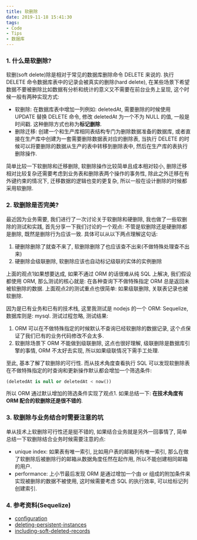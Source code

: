 ```yaml
---
title: 软删除
date: 2019-11-18 15:41:30
tags:
- Code
- Tips
- 数据库
---
```


### 1. 什么是软删除?
软删(soft delete)除是相对于常见的数据库删除命令 DELETE 来说的. 执行 DELETE 命令数据库表中的记录会被真实的删除(hard delete), 在某些场景下希望数据不要被删除比如数据有分析和统计的意义又不需要在前台业务上呈现, 这个时候一般有两种实现方式:

- 软删除: 在数据库表中增加一列例如: deletedAt, 需要删除的时候使用 UPDATE 替换 DELETE 命令, 修改 deletedAt 为一个不为 NULL 的值, 一般是时间戳. 这种删除方式也称为**标记删除**.
- 删除迁移: 创建一个和生产库相同表结构专门为删除数据准备的数据库, 或者直接在生产库中创建为一套需要删除数据表对应的删除表, 当执行 DELETE 的时候可以将要删除的数据从生产的表中转移到删除表中, 然后在生产库的表执行删除操作.

简单比较一下软删除和迁移删除, 软删除操作比较简单且成本相对较小, 删除迁移相对比较复杂还需要考虑到业务表和删除表两个操作的事务性, 除此之外迁移在有外键约束的情况下, 迁移数据的逻辑也变的更复杂, 所以一般在设计删除的时候都采用软删除.

### 2. 软删除是否完美?
最近因为业务需要, 我们进行了一次讨论关于软删除和硬删除, 我也做了一些软删除的测试和实践, 首先分享一下我们讨论的一个观点: 不管是软删除还是硬删除都是删除, 既然是删除行为应该一致. 具体可以从以下两点理解这句话:

1. 硬删除删除了就查不来了, 软删除删除了也应该查不出来(不做特殊处理查不出来)
2. 硬删除会级联删除, 软删除应该也自动标记级联的实体的实例删除

上面的观点1如果想要达成, 如果不通过 ORM 的话很难从纯 SQL 上解决, 我们假设都使用 ORM, 那么测试的核心就是: 在各种查询下不做特殊指定 ORM 总是返回未被软删除的数据. 上面观点2的测试重点也很简单: 如果级联删除, 关联表记录也被软删除.

因为是已有业务和已有的技术栈, 这里我测试是 nodejs 的一个 ORM: Sequelize, 数据库则是: mysql.
测试过程忽略, 测试结果:
1. ORM 可以在不做特殊指定的时候默认不查询已经软删除的数据记录, 这个点保证了我们已有的业务代码修改不会太多.
2. 软删除场景下 ORM 不能做到级联删除, 这点也很好理解, 级联删除是数据库引擎的事情, ORM 不太好去实现, 所以如果级联情况下需手工处理.

至此, 基本了解了软删除的可行性. 而从技术角度查看执行 SQL 可以发现软删除表在不做特殊指定的时查询和更新操作默认都会增加一个筛选条件: 
```sql
(deletedAt is null or deletedAt < now())
```
所以 ORM 通过默认增加的筛选条件实现了观点1.
如果总结一下: **在技术角度有 ORM 配合的软删除还是很不错的**.

### 3. 软删除与业务结合时需要注意的坑
单从技术上软删除可行性还是挺不错的, 如果结合业务就是另外一回事情了, 简单总结一下软删除结合业务时候需要注意的点:
- unique index: 如果表有唯一索引, 比如用户表的邮箱列有唯一索引, 那么在做了软删除后被删除行的邮箱从数据角度任然在起作用, 所以不能创建相同邮箱的用户.
- performance: 上小节最后发现 ORM 是通过增加一个由 or 组成的附加条件来实现被删除的数据不被使用, 这时候需要考虑 SQL 的执行效率, 可以给标记列创建索引.

### 4. 参考资料(Sequelize)
- [configuration](https://sequelize.org/master/manual/models-definition.html#configuration)
- [deleting-persistent-instances](https://sequelize.org/master/manual/instances.html#destroying---deleting-persistent-instances)
- [including-soft-deleted-records](https://sequelize.org/master/manual/models-usage.html#including-soft-deleted-records)
